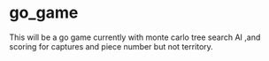 go_game
=======
This will be a go game currently with monte carlo tree search AI ,and scoring for captures and piece number but not territory.